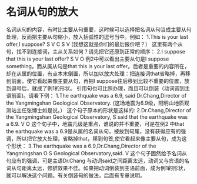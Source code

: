 # 名词从句的放大

名词从句的内容，有时比主要从句重要，这时候可以选择把名词从句当成主要从句处理，反而把主要从句缩小，放入括弧性的逗号当中。例如：
1.This is your last offer,I suppose?
S V C S V
(我想这就是你们的最后报价吧？）
这里有两个从句，找不到连接词，主从关系如何？请先把它还原到正常的顺序：
2.I suppose that this is your last offer?
S V O
例2中可以看出主要从句是I suppose something，而从属从句是that this is your last offer。后者是重要的内容所在，却在从属的位置，有点本末倒置，所以加以放大处理：把连接词that省略掉，再移到前面，使它看起来像主要从句，再把I suppose往后移到比较不重要的位置，放到逗号后，就成了例1的形状。
引用句也可比照办理，而且可以倒装（动词调到主语前面)。请看下例：
1.The earthquake was a 6.9, said Dr.Chang,Director of the Yangmingshan Geological Observatory.
(这场地震为6.9级，阳明山地质观测站主任张博士如是说。）
这个句子原本的形状是这样的:
2.Dr.Chang,Director of the Yangmingshan Geological Observatory,
S
said that the earthquake was a 6.9.
V O
这个句子中，地震几级是重点，谁说的并不重要，可是在例2 中that the earthquake was a 6.9是从属的名词从句，被放到句尾，没有获得应有的强调，所以把它放大处理，省略掉that，移到句首,使它看起来像主要从句，成为这个形状：
3.The earthquake was a 6.9,Dr.Chang,Director of the Yangmingshan
O S
Geological Observatory,said.
V
这个句子固然给予名词从句应有的强调，可是主语Dr.Chang 与动词said之间距离太远，动词又与宾语的名词从句距离太远，修辞效果不佳。如果把动词倒装到主语前面，成为例1的形状，就可以解决这个问题。有关倒装句的做法，后面有专章说明。